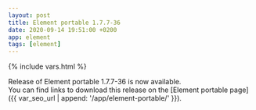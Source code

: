 ```yaml
---
layout: post
title: Element portable 1.7.7-36
date: 2020-09-14 19:51:00 +0200
app: element
tags: [element]
---
```

{% include vars.html %}

Release of Element portable 1.7.7-36 is now available.<br />
You can find links to download this release on the [Element portable page]({{ var_seo_url | append: '/app/element-portable/' }}).
